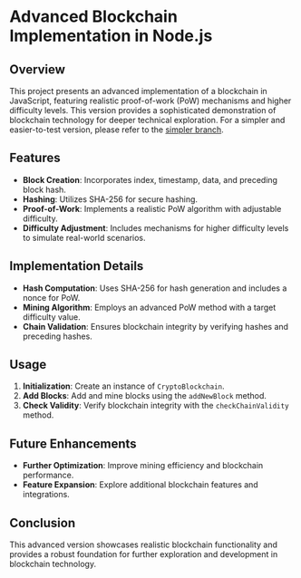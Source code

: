 # Advanced Blockchain Implementation in Node.js

## Overview

This project presents an advanced implementation of a blockchain in JavaScript, featuring realistic proof-of-work (PoW) mechanisms and higher difficulty levels. This version provides a sophisticated demonstration of blockchain technology for deeper technical exploration. For a simpler and easier-to-test version, please refer to the [simpler branch](https://github.com/yuvalkatzir/Blockchain-in-node/tree/simpler-proof-of-work).

## Features

- **Block Creation**: Incorporates index, timestamp, data, and preceding block hash.
- **Hashing**: Utilizes SHA-256 for secure hashing.
- **Proof-of-Work**: Implements a realistic PoW algorithm with adjustable difficulty.
- **Difficulty Adjustment**: Includes mechanisms for higher difficulty levels to simulate real-world scenarios.

## Implementation Details

- **Hash Computation**: Uses SHA-256 for hash generation and includes a nonce for PoW.
- **Mining Algorithm**: Employs an advanced PoW method with a target difficulty value.
- **Chain Validation**: Ensures blockchain integrity by verifying hashes and preceding hashes.

## Usage

1. **Initialization**: Create an instance of `CryptoBlockchain`.
2. **Add Blocks**: Add and mine blocks using the `addNewBlock` method.
3. **Check Validity**: Verify blockchain integrity with the `checkChainValidity` method.

## Future Enhancements

- **Further Optimization**: Improve mining efficiency and blockchain performance.
- **Feature Expansion**: Explore additional blockchain features and integrations.

## Conclusion

This advanced version showcases realistic blockchain functionality and provides a robust foundation for further exploration and development in blockchain technology.
